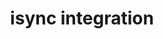 ---
title: "isync integration"
titleList: isync
summary: "iSync is the comprehensive ERP & PLM software solution designed specifically for the apparel industry."
type: platform
image: "/uploads/logo-platform-isync.png"
weight: 13
---